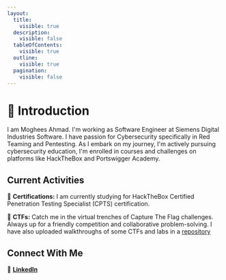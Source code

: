 ```yaml
---
layout:
  title:
    visible: true
  description:
    visible: false
  tableOfContents:
    visible: true
  outline:
    visible: true
  pagination:
    visible: false
---
```


# 🚀 Introduction

I am Moghees Ahmad. I'm working as Software Engineer at Siemens Digital Industries Software. I have passion for Cybersecurity specifically in Red Teaming and Pentesting. As I embark on my journey, I'm actively pursuing cybersecurity education, I'm enrolled in courses and challenges on platforms like HackTheBox and Portswigger Academy.

## Current Activities

📜 **Certifications:** I am currently studying for HackTheBox Certified Penetration Testing Specialist (CPTS) certification.

🔭 **CTFs:** Catch me in the virtual trenches of Capture The Flag challenges. Always up for a friendly competition and collaborative problem-solving. I have also uploaded walkthroughs of some CTFs and labs in a [repository](https://github.com/Moghees244/CTF)

## Connect With Me

🔗 [**LinkedIn**](https://www.linkedin.com/in/moghees-ahmad-064a94188)
